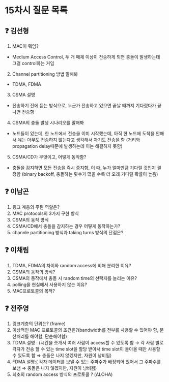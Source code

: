 # 15차시 질문 목록

## ❓ 김선형

1. MAC이 뭐임?
- Medium Access Control, 두 개 매체 이상이 전송하게 되면 충돌이 발생하는데 그걸 control하는 거임
2. Channel partitioning 방법 말해봐
- TDMA, FDMA
3. CSMA 설명
- 전송하기 전에 듣는 방식으로, 누군가 전송하고 있으면 끝날 때까지 기다렸다가 끝나면 전송함
4. CSMA의 충돌 발생 시나리오를 말해봐
- 노드들이 있는데, 한 노드에서 전송을 이미 시작했는데, 아직 한 노드에 도착을 안해서 얘는 아무도 전송하지 않는다고 생각해서 자기도 전송을 함 (거리와 propagation delay때문에 발생하는데 이는 해결하지 못함)
5. CSMA/CD가 무엇이고, 어떻게 동작함?
- 충돌을 감지하면 모든 전송을 즉시 중지함, 이 때, 누가 얼마만큼 기다릴 것인지 결정함 (binary backoff, 충돌하는 횟수가 많을 수록 더 오래 기다릴 확률이 높음)
## ❓ 이남곤

1. 링크 계층의 주된 역할은?
2. MAC protocols의 3가지 구현 방식
3. CSMA의 동작 방식
4. CSMA/CD에서 충돌을 감지하는 경우 어떻게 동작하는가?
5. channle partitioning 방식과 taking turns 방식의 단점은?

## ❓ 이채림
1. TDMA, FDMA의 차이와 random access에 비해 분리한 이유?
2. CSMA의 동작의 방식?
3. CSMA의 동작에서 충돌 시 random time의 선택지를 늘리는 이유?
4. polling을 현실에서 사용하지 않는 이유?
5. MAC프로토콜의 목적?

## ❓ 전주영
1. 링크계층의 단위는? (frame)
2. 이상적인 MAC 프로토콜의 조건은?(bandwidth를 전부를 사용할 수 있어야 함, 분산처리를 해야함, 단순해야함)
3. TDMA 설명 : (시간을 쪼개서 여러 사람이 access할 수 있도록 함 → 각 사람 별로 각자가 전송 할 수 있는 time slot을 할당 받아서 time slot이 돌아올 때만 사용할 수 있도록 함 ⇒ 충돌은 나지 않겠지만, 자원이 낭비됨)
4. FDMA 설명:( 각자 데이터를 보낼 수 있는 주파수가 배정되어 있어서 그 주파수를 보냄 ⇒ 충돌은 나지 않겠지만, 자원이 낭비됨)
5. 최초의 random access 방식의 프로토콜 ? (ALOHA)
